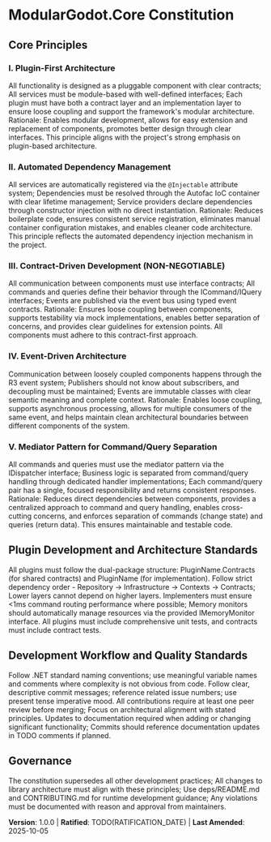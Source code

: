 <!--
SYNC IMPACT REPORT:
Version change: N/A → 1.0.0
Added sections: Plugin Development and Architecture Standards, Development Workflow and Quality Standards
Modified principles: All 5 principles added as new
Templates requiring updates:
  - .specify/templates/plan-template.md ✅ updated (Constitution Check section now reflects ModularGodot.Core principles)
  - .specify/templates/spec-template.md ✅ updated (Scope/requirements alignment with plugin architecture)
  - .specify/templates/tasks-template.md ✅ updated (Plugin architecture task categorization reflected)
Follow-up TODOs:
  - TODO(RATIFICATION_DATE): Original adoption date unknown
-->
# ModularGodot.Core Constitution

## Core Principles

### I. Plugin-First Architecture
All functionality is designed as a pluggable component with clear contracts; All services must be module-based with well-defined interfaces; Each plugin must have both a contract layer and an implementation layer to ensure loose coupling and support the framework's modular architecture.
Rationale: Enables modular development, allows for easy extension and replacement of components, promotes better design through clear interfaces. This principle aligns with the project's strong emphasis on plugin-based architecture.

### II. Automated Dependency Management
All services are automatically registered via the `@Injectable` attribute system; Dependencies must be resolved through the Autofac IoC container with clear lifetime management; Service providers declare dependencies through constructor injection with no direct instantiation.
Rationale: Reduces boilerplate code, ensures consistent service registration, eliminates manual container configuration mistakes, and enables cleaner code architecture. This principle reflects the automated dependency injection mechanism in the project.

### III. Contract-Driven Development (NON-NEGOTIABLE)
All communication between components must use interface contracts; All commands and queries define their behavior through the ICommand/IQuery interfaces; Events are published via the event bus using typed event contracts.
Rationale: Ensures loose coupling between components, supports testability via mock implementations, enables better separation of concerns, and provides clear guidelines for extension points. All components must adhere to this contract-first approach.

### IV. Event-Driven Architecture
Communication between loosely coupled components happens through the R3 event system; Publishers should not know about subscribers, and decoupling must be maintained; Events are immutable classes with clear semantic meaning and complete context.
Rationale: Enables loose coupling, supports asynchronous processing, allows for multiple consumers of the same event, and helps maintain clean architectural boundaries between different components of the system.

### V. Mediator Pattern for Command/Query Separation
All commands and queries must use the mediator pattern via the IDispatcher interface; Business logic is separated from command/query handling through dedicated handler implementations; Each command/query pair has a single, focused responsibility and returns consistent responses.
Rationale: Reduces direct dependencies between components, provides a centralized approach to command and query handling, enables cross-cutting concerns, and enforces separation of commands (change state) and queries (return data). This ensures maintainable and testable code.

## Plugin Development and Architecture Standards
All plugins must follow the dual-package structure: PluginName.Contracts (for shared contracts) and PluginName (for implementation).
Follow strict dependency order - Repository → Infrastructure → Contexts → Contracts; Lower layers cannot depend on higher layers.
Implementers must ensure <1ms command routing performance where possible; Memory monitors should automatically manage resources via the provided IMemoryMonitor interface.
All plugins must include comprehensive unit tests, and contracts must include contract tests.

## Development Workflow and Quality Standards
Follow .NET standard naming conventions; use meaningful variable names and comments where complexity is not obvious from code.
Follow clear, descriptive commit messages; reference related issue numbers; use present tense imperative mood.
All contributions require at least one peer review before merging; Focus on architectural alignment with stated principles.
Updates to documentation required when adding or changing significant functionality; Commits should reference documentation updates in TODO comments if planned.

## Governance
The constitution supersedes all other development practices; All changes to library architecture must align with these principles; Use deps/README.md and CONTRIBUTING.md for runtime development guidance; Any violations must be documented with reason and approval from maintainers.

**Version**: 1.0.0 | **Ratified**: TODO(RATIFICATION_DATE) | **Last Amended**: 2025-10-05